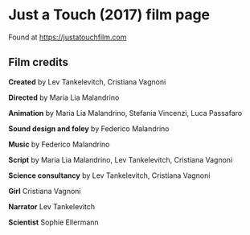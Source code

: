 # Just a Touch (2017) film page

Found at <https://justatouchfilm.com>

## Film credits

**Created** by Lev Tankelevitch, Cristiana Vagnoni

**Directed** by Maria Lia Malandrino

**Animation** by Maria Lia Malandrino, Stefania Vincenzi, Luca Passafaro

**Sound design and foley** by Federico Malandrino

**Music** by Federico Malandrino

**Script** by Maria Lia Malandrino, Lev Tankelevitch, Cristiana Vagnoni

**Science consultancy** by Lev Tankelevitch, Cristiana Vagnoni

**Girl** Cristiana Vagnoni

**Narrator** Lev Tankelevitch

**Scientist** Sophie Ellermann 

